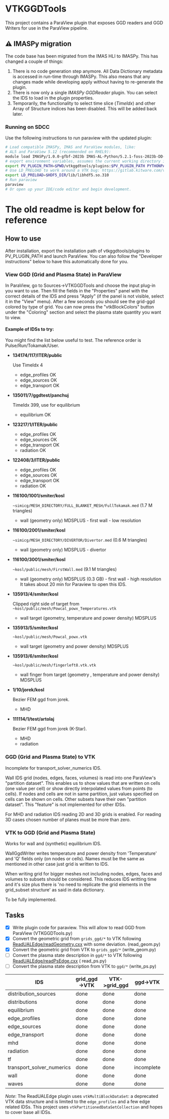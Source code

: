 # VTKGGDTools

This project contains a ParaView plugin that exposes GGD readers and
GGD Writers for use in the ParaView pipeline.

## ⚠️ IMASPy migration

The code base has been migrated from the IMAS HLI to IMASPy. This has changed a
couple of things:

1. There is no code generation step anymore. All Data Dictionary metadata is
   accessed in run-time through IMASPy. This also means that any changes made
   while developing apply without having to re-generate the plugin.
2. There is now only a single _IMASPy GGDReader_ plugin. You can select the IDS
   to load in the plugin properties.
3. Temporarily, the functionality to select time slice (_TimeIdx_) and other
   Array of Structure indices has been disabled. This will be added back later.


### Running on SDCC

Use the following instructions to run paraview with the updated plugin:

```bash
# Load compatible IMASPy, IMAS and ParaView modules, like:
# AL5 and ParaView 5.12 (recommended on RHEL9):
module load IMASPy/1.0.0-gfbf-2023b IMAS-AL-Python/5.2.1-foss-2023b-DD-3.41.0 ParaView/5.12.0-foss-2023b-Qt5
# export environment variables, assumes the current working directory is the root of the repository
export PV_PLUGIN_PATH=$PWD/vtkggdtools/plugins:$PV_PLUGIN_PATH PYTHONPATH=$PWD:$PYTHONPATH
# Use LD_PRELOAD to work around a VTK bug: https://gitlab.kitware.com/vtk/vtk/-/issues/19373
export LD_PRELOAD=$HDF5_DIR/lib/libhdf5.so.310
# Run paraview
paraview
# Or open up your IDE/code editor and begin development.
```

# The old readme is kept below for reference

## How to use

After installation, export the installation path of
vtkggdtools/plugins to PV_PLUGIN_PATH and launch ParaView. You can
also follow the "Developer instructions" below to have this
automatically done for you.

### View GGD (Grid and Plasma State) in ParaView

In ParaView, go to Sources->VTKGGDTools and choose the input plug-in
you want to use. Then fill the fields in the "Properties" panel with
the correct details of the IDS and press "Apply" (if the panel is not
visible, select it in the "View" menu). After a few seconds you should
see the grid-ggd colored by type of grid. You can now press the
"vtkBlockColors" button under the "Coloring" section and select the
plasma state quantity you want to view.

#### Example of IDSs to try:

You might find the list below useful to test. The reference order is
Pulse/Run/Tokamak/User.

- **134174/117/ITER/public** 
  
  Use TimeIdx 4
  - edge_profiles OK
  - edge_sources OK
  - edge_transport OK

- **135011/7/ggdtest/panchuj**

  TimeIdx 399, use for equilibrium
  - equilibrium OK

- **123217/1/ITER/public**
  - edge_profiles OK
  - edge_sources OK
  - edge_transport OK
  - radiation OK

- **122408/3/ITER/public**
  - edge_profiles OK
  - edge_sources OK
  - edge_transport OK
  - radiation OK

- **116100/1001/smiter/kosl**

  `~simicg/MESH_DIRECTORY/FULL_BLANKET_MESH/FullTokamak.med` (1.7 M triangles)
  - wall (geometry only) MDSPLUS - first wall - low resolution

- **116100/2001/smiter/kosl**

  `~simicg/MESH_DIRECTORY/DIVERTOR/Divertor.med` (0.6 M triangles) 
  - wall (geometry only) MDSPLUS - divertor

- **116100/3001/smiter/kosl**

  `~kosl/public/mesh/FirstWall.med` (9.1 M triangles)
  - wall (geometry only) MDSPLUS (0.3 GB) - first wall - high resolution
  It takes about 20 min for Paraview to open this IDS.

- **135913/4/smiter/kosl**

  Clipped right side of target from `~kosl/public/mesh/Powcal_powx_Temperatures.vtk`
  - wall target (geometry, temperature and power density) MDSPLUS

- **135913/5/smiter/kosl**

  `~kosl/public/mesh/Powcal_powx.vtk`
  - wall target (geometry and power density) MDSPLUS

- **135913/6/smiter/kosl**

  `~kosl/public/mesh/fingerleft8.vtk.vtk`
  - wall finger from target (geometry , temperature and power density) MDSPLUS

- **1/10/jorek/kosl**

  Bezier FEM ggd from jorek.
  - MHD

- **111114/1/test/artolaj**

  Bezier FEM ggd from jorek (K-Star).
  - MHD
  - radiation


### GGD (Grid and Plasma State) to VTK

Incomplete for transport_solver_numerics IDS.

Wall IDS grid (nodes, edges, faces, volumes) is read into one
ParaView's "partition dataset". This enables us to show values that are written
on cells (one value per cell) or show directly interpolated values from points
(to cells). If nodes and cells are not in same partition, just values specified
on cells can be shown on cells. Other subsets have their own "partition dataset". 
This "feature" is not implemented for other IDSs.

For MHD and radiation IDS reading 2D and 3D grids is enabled. For reading 3D
cases chosen number of planes must be more than zero.

### VTK to GGD (Grid and Plasma State)

Works for wall and (synthetic) equilibrium IDS.

WallGgdWriter writes temperature and power density from 'Temperature' and 'Q'
fields only (on nodes or cells). Names must be the same as mentioned in other
case just grid is written to IDS.

When writing grid for bigger meshes not including nodes, edges, faces and
volumes to subsets should be considered. This reduces IDS writting time and
it's size plus there is 'no need to replicate the grid elements in the
grid_subset structure' as said in data dictionary.

To be fully implemented.

## Tasks

- [x] Write plugin code for paraview. This will allow to read GGD from ParaView (VTKGGDTools.py)
- [x] Convert the geometric grid from `grids_ggd/*` to VTK
  following [ReadUALEdge/readGeometry.cxx](https://git.iter.org/projects/BND/repos/solps-gui/browse/src/plugins/paraview/readGmtryEdge.cxx)
  with some deviation. (read_geom.py)
- [x] Convert the geometric grid from VTK to `grids_ggd/*` (write_geom.py)
- [ ] Convert the plasma state description in `ggd/*` to VTK
  following [ReadUALEdge/readPsEdge.cxx](https://git.iter.org/projects/BND/repos/solps-gui/browse/src/plugins/paraview/readPsEdge.cxx) (
  read_ps.py)
- [ ] Convert the plasma state description from VTK to `ggd/*` (write_ps.py)

|IDS|  grid_ggd->VTK| VTK->grid_ggd| ggd->VTK| VTK->ggd|
|---|---|---|---|---|
|distribution_sources|done|done|done|n/a
|distributions | done |done|done|n/a
|equilibrium| done |done|done|done
|edge_profiles| done  |done|done|n/a
|edge_sources| done  |done|done|n/a
|edge_transport| done  |done|done|n/a
|mhd| done  |done|done|n/a
|radiation| done  |done|done|n/a
|tf| done  |done|done|n/a
|transport_solver_numerics| done  |done|incomplete|n/a
|wall| done  |done|done|done
|waves| done  |done|done|n/a

*Note*: The ReadUALEdge plugin uses `vtkMultiBlockDataSet`: a
deprecated VTK data structure and is limited to the `edge_profiles`
and a few edge related IDSs. This project uses
`vtkPartitionedDataSetCollection` and hopes to cover base all IDSs.
